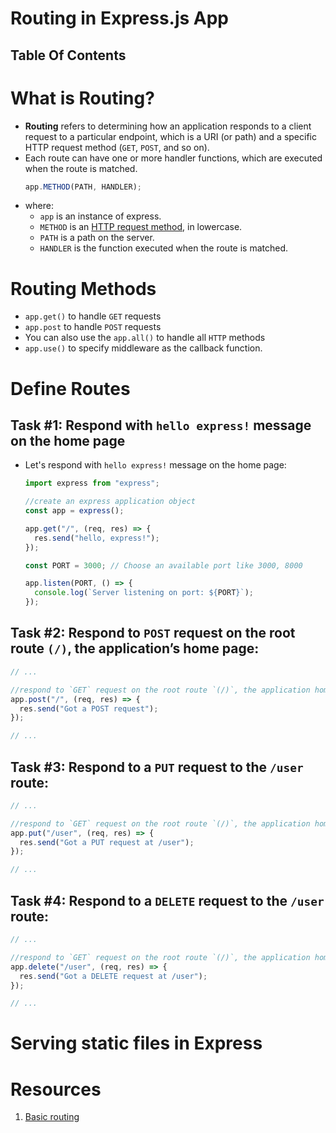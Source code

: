 # Routing in Express.js App

## Table Of Contents

# What is Routing?

- **Routing** refers to determining how an application responds to a client request to a particular endpoint, which is a URI (or path) and a specific HTTP request method (`GET`, `POST`, and so on).
- Each route can have one or more handler functions, which are executed when the route is matched.
  ```js
  app.METHOD(PATH, HANDLER);
  ```
- where:
  - `app` is an instance of express.
  - `METHOD` is an [HTTP request method](https://en.wikipedia.org/wiki/HTTP#Request_methods), in lowercase.
  - `PATH` is a path on the server.
  - `HANDLER` is the function executed when the route is matched.

# Routing Methods

- `app.get()` to handle `GET` requests
- `app.post` to handle `POST` requests
- You can also use the `app.all()` to handle all `HTTP` methods
- `app.use()` to specify middleware as the callback function.

# Define Routes

## Task #1: Respond with `hello express!` message on the home page

- Let's respond with `hello express!` message on the home page:

  ```js
  import express from "express";

  //create an express application object
  const app = express();

  app.get("/", (req, res) => {
    res.send("hello, express!");
  });

  const PORT = 3000; // Choose an available port like 3000, 8000

  app.listen(PORT, () => {
    console.log(`Server listening on port: ${PORT}`);
  });
  ```

## Task #2: Respond to `POST` request on the root route `(/)`, the application’s home page:

```js
// ...

//respond to `GET` request on the root route `(/)`, the application home page:
app.post("/", (req, res) => {
  res.send("Got a POST request");
});

// ...
```

## Task #3: Respond to a `PUT` request to the `/user` route:

```js
// ...

//respond to `GET` request on the root route `(/)`, the application home page:
app.put("/user", (req, res) => {
  res.send("Got a PUT request at /user");
});

// ...
```

## Task #4: Respond to a `DELETE` request to the `/user` route:

```js
// ...

//respond to `GET` request on the root route `(/)`, the application home page:
app.delete("/user", (req, res) => {
  res.send("Got a DELETE request at /user");
});

// ...
```

# Serving static files in Express

# Resources

1. [Basic routing](https://expressjs.com/en/starter/basic-routing.html)
